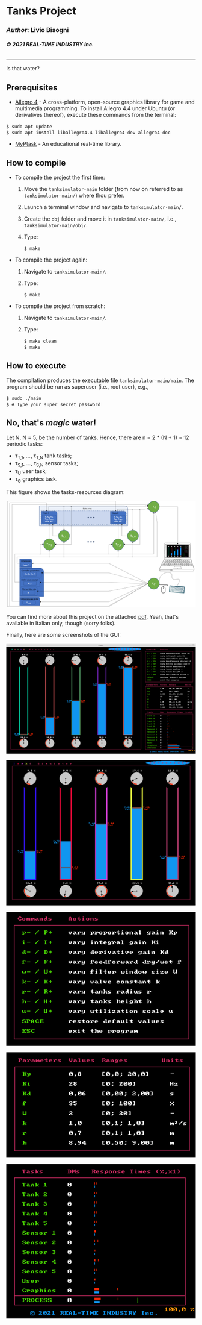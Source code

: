 # __Tanks Project__

### _Author_: Livio Bisogni
###### __&copy; 2021 REAL-TIME INDUSTRY Inc.__
___
Is that water?

## Prerequisites

* [Allegro 4](https://liballeg.org/stabledocs/en/index.html) - A cross-platform, open-source graphics library for game and multimedia programming. To install Allegro 4.4 under Ubuntu (or derivatives thereof), execute these commands from the terminal:

```
$ sudo apt update
$ sudo apt install liballegro4.4 liballegro4-dev allegro4-doc
```
* [MyPtask](https://github.com/kimjong0xff/myptask) - An educational real-time library.

## How to compile

* To compile the project the first time:

	1. Move the `tanksimulator-main` folder (from now on referred to as `tanksimulator-main/`) where thou prefer.
	2. Launch a terminal window and navigate to `tanksimulator-main/`.
	3. Create the `obj` folder and move it in `tanksimulator-main/`, i.e., `tanksimulator-main/obj/`.
	4. Type:

    	```
    	$ make
    	```
* To compile the project again:

	1. Navigate to `tanksimulator-main/`.
	2. Type:

    	```
    	$ make
    	```
    
* To compile the project from scratch:

	1. Navigate to `tanksimulator-main/`.
	2. Type:

    	```
    	$ make clean
    	$ make
    	```

## How to execute

The compilation produces the executable file `tanksimulator-main/main`. The program should be run as superuser (i.e., root user), e.g.,

```
$ sudo ./main
$ # Type your super secret password
```

## No, that's _magic_ water!
Let N, N = 5, be the number of tanks. Hence, there are n = 2 * (N + 1) = 12 periodic tasks:

* &tau;<sub>T,1</sub>, ..., &tau;<sub>T,N</sub> tank tasks;
* &tau;<sub>S,1</sub>, ..., &tau;<sub>S,N</sub> sensor tasks;
* &tau;<sub>U</sub> user task;
* &tau;<sub>G</sub> graphics task.

This figure shows the tasks-resources diagram:

![](img/Tasks-resources_diagram.png)

You can find more about this project on the attached [pdf](https://github.com/kimjong0xff/tanksimulator/blob/main/project-report.pdf). Yeah, that's available in Italian only, though (sorry folks).

Finally, here are some screenshots of the GUI:

![](img/t.png)

![](img/t2.png)

![](img/t3.png)

![](img/t4.png)

![](img/t5.png)
